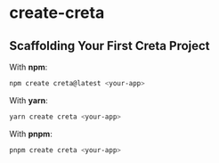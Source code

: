 # create-creta

## Scaffolding Your First Creta Project

With **npm**:

```bash
npm create creta@latest <your-app>
```

With **yarn**:

```bash
yarn create creta <your-app>
```

With **pnpm**:

```bash
pnpm create creta <your-app>
```
